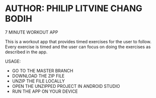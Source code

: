 # AUTHOR: PHILIP LITVINE CHANG BODIH
7 MINUTE WORKOUT APP

This is a workout app that provides timed exercises for the user to follow.
Every exercise is timed and the user can focus on doing the exercises as described in the app.

USAGE:
- GO TO THE MASTER BRANCH
- DOWNLOAD THE ZIP FILE
- UNZIP THE FILE LOCALLY
- OPEN THE UNZIPPED PROJECT IN ANDROID STUDIO
- RUN THE APP ON YOUR DEVICE
